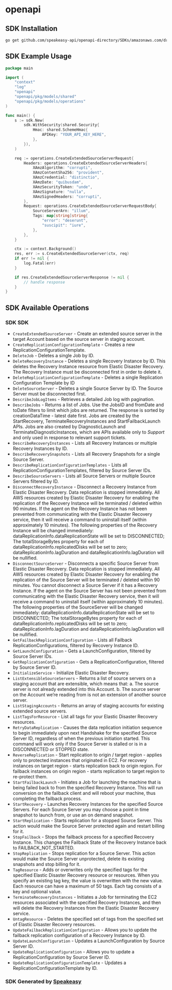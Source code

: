 # openapi

<!-- Start SDK Installation -->
## SDK Installation

```bash
go get github.com/speakeasy-api/openapi-directory/SDKs/amazonaws.com/drs/2020-02-26/go
```
<!-- End SDK Installation -->

## SDK Example Usage
<!-- Start SDK Example Usage -->
```go
package main

import (
    "context"
    "log"
    "openapi"
    "openapi/pkg/models/shared"
    "openapi/pkg/models/operations"
)

func main() {
    s := sdk.New(
        sdk.WithSecurity(shared.Security{
            Hmac: shared.SchemeHmac{
                APIKey: "YOUR_API_KEY_HERE",
            },
        }),
    )

    req := operations.CreateExtendedSourceServerRequest{
        Headers: operations.CreateExtendedSourceServerHeaders{
            XAmzAlgorithm: "corrupti",
            XAmzContentSha256: "provident",
            XAmzCredential: "distinctio",
            XAmzDate: "quibusdam",
            XAmzSecurityToken: "unde",
            XAmzSignature: "nulla",
            XAmzSignedHeaders: "corrupti",
        },
        Request: operations.CreateExtendedSourceServerRequestBody{
            SourceServerArn: "illum",
            Tags: map[string]string{
                "error": "deserunt",
                "suscipit": "iure",
            },
        },
    }

    ctx := context.Background()
    res, err := s.CreateExtendedSourceServer(ctx, req)
    if err != nil {
        log.Fatal(err)
    }

    if res.CreateExtendedSourceServerResponse != nil {
        // handle response
    }
}
```
<!-- End SDK Example Usage -->

<!-- Start SDK Available Operations -->
## SDK Available Operations

### SDK SDK

* `CreateExtendedSourceServer` - Create an extended source server in the target Account based on the source server in staging account.
* `CreateReplicationConfigurationTemplate` - Creates a new ReplicationConfigurationTemplate.
* `DeleteJob` - Deletes a single Job by ID.
* `DeleteRecoveryInstance` - Deletes a single Recovery Instance by ID. This deletes the Recovery Instance resource from Elastic Disaster Recovery. The Recovery Instance must be disconnected first in order to delete it.
* `DeleteReplicationConfigurationTemplate` - Deletes a single Replication Configuration Template by ID
* `DeleteSourceServer` - Deletes a single Source Server by ID. The Source Server must be disconnected first.
* `DescribeJobLogItems` - Retrieves a detailed Job log with pagination.
* `DescribeJobs` - Returns a list of Jobs. Use the JobsID and fromDate and toDate filters to limit which jobs are returned. The response is sorted by creationDataTime - latest date first. Jobs are created by the StartRecovery, TerminateRecoveryInstances and StartFailbackLaunch APIs. Jobs are also created by DiagnosticLaunch and TerminateDiagnosticInstances, which are APIs available only to *Support* and only used in response to relevant support tickets.
* `DescribeRecoveryInstances` - Lists all Recovery Instances or multiple Recovery Instances by ID.
* `DescribeRecoverySnapshots` - Lists all Recovery Snapshots for a single Source Server.
* `DescribeReplicationConfigurationTemplates` - Lists all ReplicationConfigurationTemplates, filtered by Source Server IDs.
* `DescribeSourceServers` - Lists all Source Servers or multiple Source Servers filtered by ID.
* `DisconnectRecoveryInstance` - Disconnect a Recovery Instance from Elastic Disaster Recovery. Data replication is stopped immediately. All AWS resources created by Elastic Disaster Recovery for enabling the replication of the Recovery Instance will be terminated / deleted within 90 minutes. If the agent on the Recovery Instance has not been prevented from communicating with the Elastic Disaster Recovery service, then it will receive a command to uninstall itself (within approximately 10 minutes). The following properties of the Recovery Instance will be changed immediately: dataReplicationInfo.dataReplicationState will be set to DISCONNECTED; The totalStorageBytes property for each of dataReplicationInfo.replicatedDisks will be set to zero; dataReplicationInfo.lagDuration and dataReplicationInfo.lagDuration will be nullified.
* `DisconnectSourceServer` - Disconnects a specific Source Server from Elastic Disaster Recovery. Data replication is stopped immediately. All AWS resources created by Elastic Disaster Recovery for enabling the replication of the Source Server will be terminated / deleted within 90 minutes. You cannot disconnect a Source Server if it has a Recovery Instance. If the agent on the Source Server has not been prevented from communicating with the Elastic Disaster Recovery service, then it will receive a command to uninstall itself (within approximately 10 minutes). The following properties of the SourceServer will be changed immediately: dataReplicationInfo.dataReplicationState will be set to DISCONNECTED; The totalStorageBytes property for each of dataReplicationInfo.replicatedDisks will be set to zero; dataReplicationInfo.lagDuration and dataReplicationInfo.lagDuration will be nullified.
* `GetFailbackReplicationConfiguration` - Lists all Failback ReplicationConfigurations, filtered by Recovery Instance ID.
* `GetLaunchConfiguration` - Gets a LaunchConfiguration, filtered by Source Server IDs.
* `GetReplicationConfiguration` - Gets a ReplicationConfiguration, filtered by Source Server ID.
* `InitializeService` - Initialize Elastic Disaster Recovery.
* `ListExtensibleSourceServers` - Returns a list of source servers on a staging account that are extensible, which means that: a. The source server is not already extended into this Account. b. The source server on the Account we’re reading from is not an extension of another source server. 
* `ListStagingAccounts` - Returns an array of staging accounts for existing extended source servers.
* `ListTagsForResource` - List all tags for your Elastic Disaster Recovery resources.
* `RetryDataReplication` - Causes the data replication initiation sequence to begin immediately upon next Handshake for the specified Source Server ID, regardless of when the previous initiation started. This command will work only if the Source Server is stalled or is in a DISCONNECTED or STOPPED state.
* `ReverseReplication` - Start replication to origin / target region - applies only to protected instances that originated in EC2. For recovery instances on target region - starts replication back to origin region. For failback instances on origin region - starts replication to target region to re-protect them. 
* `StartFailbackLaunch` - Initiates a Job for launching the machine that is being failed back to from the specified Recovery Instance. This will run conversion on the failback client and will reboot your machine, thus completing the failback process.
* `StartRecovery` - Launches Recovery Instances for the specified Source Servers. For each Source Server you may choose a point in time snapshot to launch from, or use an on demand snapshot.
* `StartReplication` - Starts replication for a stopped Source Server. This action would make the Source Server protected again and restart billing for it.
* `StopFailback` - Stops the failback process for a specified Recovery Instance. This changes the Failback State of the Recovery Instance back to FAILBACK_NOT_STARTED.
* `StopReplication` - Stops replication for a Source Server. This action would make the Source Server unprotected, delete its existing snapshots and stop billing for it.
* `TagResource` - Adds or overwrites only the specified tags for the specified Elastic Disaster Recovery resource or resources. When you specify an existing tag key, the value is overwritten with the new value. Each resource can have a maximum of 50 tags. Each tag consists of a key and optional value.
* `TerminateRecoveryInstances` - Initiates a Job for terminating the EC2 resources associated with the specified Recovery Instances, and then will delete the Recovery Instances from the Elastic Disaster Recovery service.
* `UntagResource` - Deletes the specified set of tags from the specified set of Elastic Disaster Recovery resources.
* `UpdateFailbackReplicationConfiguration` - Allows you to update the failback replication configuration of a Recovery Instance by ID.
* `UpdateLaunchConfiguration` - Updates a LaunchConfiguration by Source Server ID.
* `UpdateReplicationConfiguration` - Allows you to update a ReplicationConfiguration by Source Server ID.
* `UpdateReplicationConfigurationTemplate` - Updates a ReplicationConfigurationTemplate by ID.
<!-- End SDK Available Operations -->

### SDK Generated by [Speakeasy](https://docs.speakeasyapi.dev/docs/using-speakeasy/client-sdks)
